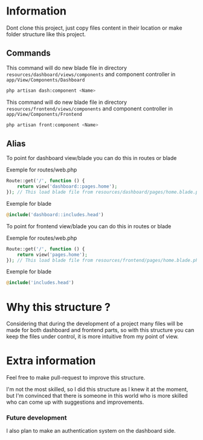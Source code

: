 # Information

Dont clone this project, just copy files content in their location or make folder structure like this project.

## Commands

This command will do new blade file in directory `resources/dashboard/views/components` and component controller in `app/View/Components/Dashboard`

```bash
php artisan dash:component <Name>
```

This command will do new blade file in directory `resources/frontend/views/components` and component controller in `app/View/Components/Frontend`

```bash
php artisan front:component <Name>
```

## Alias

To point for dashboard view/blade you can do this in routes or blade

Exemple for routes/web.php

```php
Route::get('/', function () {
    return view('dashboard::pages.home');
}); // This load blade file from resources/dashboard/pages/home.blade.php
```

Exemple for blade

```php
@include('dashboard::includes.head')
```

To point for frontend view/blade you can do this in routes or blade

Exemple for routes/web.php

```php
Route::get('/', function () {
    return view('pages.home');
}); // This load blade file from resources/frontend/pages/home.blade.php
```

Exemple for blade

```php
@include('includes.head')
```

# Why this structure ?

Considering that during the development of a project many files will be made for both dashboard and frontend parts, so with this structure you can keep the files under control, it is more intuitive from my point of view.

# Extra information

Feel free to make pull-request to improve this structure.

I'm not the most skilled, so I did this structure as I knew it at the moment, but I'm convinced that there is someone in this world who is more skilled who can come up with suggestions and improvements.

### Future development

I also plan to make an authentication system on the dashboard side.